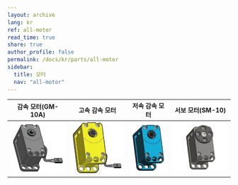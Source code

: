 ```yaml
---
layout: archive
lang: kr
ref: all-motor
read_time: true
share: true
author_profile: false
permalink: /docs/kr/parts/all-motor
sidebar:
  title: 모터
  nav: "all-motor"
---
```


|                                 감속 모터(GM-10A)                                 |                                                 고속 감속 모터                                                 |                                                 저속 감속 모터                                                 |                                       서보 모터(SM-10)                                       |
|:---------------------------------------------------------------------------------:|:--------------------------------------------------------------------------------------------------------------:|:--------------------------------------------------------------------------------------------------------------:|:--------------------------------------------------------------------------------------------:|
| [![](/assets/images/parts/motor/gm-10_product.jpg)](/docs/kr/parts/motor/gm-10a/) | [![](/assets/images/parts/motor/h_speed_geared_motor_product.png)](/docs/kr/parts/motor/h_speed_geared_motor/) | [![](/assets/images/parts/motor/l_speed_geared_motor_product.jpg)](/docs/kr/parts/motor/l_speed_geared_motor/) | [![](/assets/images/parts/motor/servo_motor_product.jpg)](/docs/kr/parts/motor/servo_motor/) |

